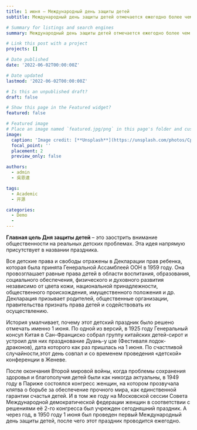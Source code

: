```yaml
---
title: 1 июня – Международный день защиты детей
subtitle: Международный день защиты детей отмечается ежегодно более чем в 30 странах мира и является одним из наиболее старых международных праздников. 

# Summary for listings and search engines
summary: Международный день защиты детей отмечается ежегодно более чем в 30 странах мира и является одним из наиболее старых международных праздников. 

# Link this post with a project
projects: []

# Date published
date: '2022-06-02T00:00:00Z'

# Date updated
lastmod: '2022-06-02T00:00:00Z'

# Is this an unpublished draft?
draft: false

# Show this page in the Featured widget?
featured: false

# Featured image
# Place an image named `featured.jpg/png` in this page's folder and customize its options here.
image:
  caption: 'Image credit: [**Unsplash**](https://unsplash.com/photos/CpkOjOcXdUY)'
  focal_point: ''
  placement: 2
  preview_only: false

authors:
  - admin
  - 吳恩達

tags:
  - Academic
  - 开源

categories:
  - Demo
  - 
---
```


**Главная цель Дня защиты детей** – это заострить внимание общественности на реальных детских проблемах. Эта идея напрямую присутствует в названии праздника.

Все детские права и свободы отражены в Декларации прав ребенка, которая была принята Генеральной Ассамблеей ООН в 1959 году. Она провозглашает равные права детей в области воспитания, образования, социального обеспечения, физического и духовного развития независимо от цвета кожи, национальной принадлежности, общественного происхождения, имущественного положения и др. Декларация призывает родителей, общественные организации, правительства признать права детей и содействовать их осуществлению.

История умалчивает, почему этот детский праздник было решено отмечать именно 1 июня. По одной из версий, в 1925 году Генеральный консул Китая в Сан-Франциско собрал группу китайских детей-сирот и устроил для них празднование Дуань-у цзе (Фестиваля лодок-драконов), дата которого как раз пришлась на 1 июня. По счастливой случайности,этот день совпал и со временем проведения «детской» конференции в Женеве.

После окончания Второй мировой войны, когда проблемы сохранения здоровья и благополучия детей были как никогда актуальны, в 1949 году в Париже состоялся конгресс женщин, на котором прозвучала клятва о борьбе за обеспечение прочного мира, как единственной гарантии счастья детей. И в том же году на Московской сессии Совета Международной демократической федерации женщин в соответствии с решениями её 2-го конгресса был учрежден сегодняшний праздник. А через год, в 1950 году 1 июня был проведен первый Международный день защиты детей, после чего этот праздник проводится ежегодно.





